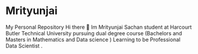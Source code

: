 # Mrityunjai
My Personal Repository 
Hi there 👋
Im Mrityunjai Sachan student at Harcourt Butler Technical University pursuing dual degree course (Bachelors and Masters in Mathematics and Data science ) 
Learning to be Professional Data Scientist .

